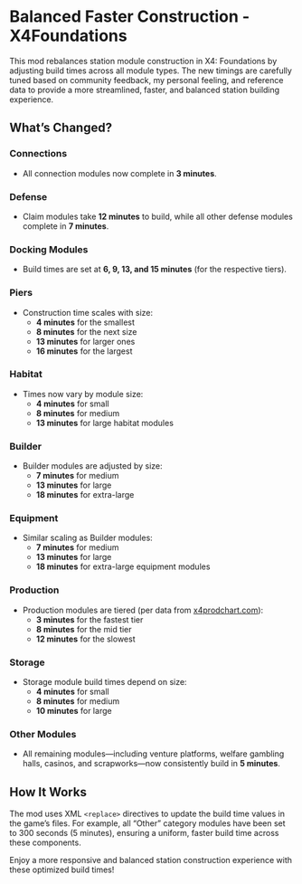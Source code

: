 # Balanced Faster Construction - X4Foundations

This mod rebalances station module construction in X4: Foundations by adjusting build times across all module types. The new timings are carefully tuned based on community feedback, my personal feeling, and reference data to provide a more streamlined, faster, and balanced station building experience.

## What’s Changed?

### Connections

- All connection modules now complete in **3 minutes**.

### Defense

- Claim modules take **12 minutes** to build, while all other defense modules complete in **7 minutes**.

### Docking Modules

- Build times are set at **6, 9, 13, and 15 minutes** (for the respective tiers).

### Piers

- Construction time scales with size:
  - **4 minutes** for the smallest
  - **8 minutes** for the next size
  - **13 minutes** for larger ones
  - **16 minutes** for the largest

### Habitat

- Times now vary by module size:
  - **4 minutes** for small
  - **8 minutes** for medium
  - **13 minutes** for large habitat modules

### Builder

- Builder modules are adjusted by size:
  - **7 minutes** for medium
  - **13 minutes** for large
  - **18 minutes** for extra-large

### Equipment

- Similar scaling as Builder modules:
  - **7 minutes** for medium
  - **13 minutes** for large
  - **18 minutes** for extra-large equipment modules

### Production

- Production modules are tiered (per data from [x4prodchart.com](https://x4prodchart.com/)):
  - **3 minutes** for the fastest tier
  - **8 minutes** for the mid tier
  - **12 minutes** for the slowest

### Storage

- Storage module build times depend on size:
  - **4 minutes** for small
  - **8 minutes** for medium
  - **10 minutes** for large

### Other Modules

- All remaining modules—including venture platforms, welfare gambling halls, casinos, and scrapworks—now consistently build in **5 minutes**.

## How It Works

The mod uses XML `<replace>` directives to update the build time values in the game’s files. For example, all “Other” category modules have been set to 300 seconds (5 minutes), ensuring a uniform, faster build time across these components.

Enjoy a more responsive and balanced station construction experience with these optimized build times!
